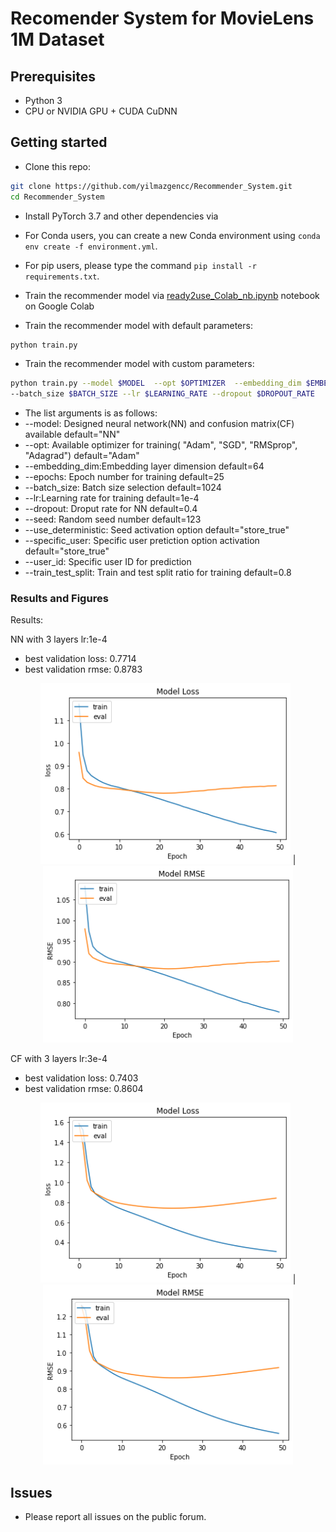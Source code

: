 # Recomender System for MovieLens 1M Dataset

## Prerequisites
- Python 3
- CPU or NVIDIA GPU + CUDA CuDNN 

## Getting started

- Clone this repo:
```bash
git clone https://github.com/yilmazgencc/Recommender_System.git
cd Recommender_System
```

- Install PyTorch 3.7 and other dependencies via

- For Conda users,  you can create a new Conda environment using `conda env create -f environment.yml`.

- For pip users, please type the command `pip install -r requirements.txt`.

- Train the recommender model via [ready2use_Colab_nb.ipynb](https://colab.research.google.com/github/yilmazgencc/Recommender_System/blob/main/ready2use_Colab_nb.ipynb) notebook on Google Colab

- Train the recommender model with default parameters:

```bash
python train.py
```
- Train the recommender model with custom parameters:
```bash
python train.py --model $MODEL  --opt $OPTIMIZER  --embedding_dim $EMBEDDING_DIMENSION --epochs $EPOCH_NUMBER 
--batch_size $BATCH_SIZE --lr $LEARNING_RATE --dropout $DROPOUT_RATE
```
- The list arguments is as follows:
- --model: Designed neural network(NN) and confusion matrix(CF) available default="NN"
- --opt: Available optimizer for training( "Adam", "SGD", "RMSprop", "Adagrad") default="Adam"
- --embedding_dim:Embedding layer dimension default=64
- --epochs: Epoch number for training default=25
- --batch_size: Batch size selection default=1024
- --lr:Learning rate for training  default=1e-4
- --dropout: Droput rate for NN default=0.4
- --seed: Random seed number  default=123
- --use_deterministic: Seed activation option default="store_true"
- --specific_user: Specific user pretiction option activation  default="store_true"
- --user_id: Specific user ID for prediction
- --train_test_split: Train and test split ratio for training default=0.8

### Results and Figures

Results:

NN with 3 layers lr:1e-4
- best validation loss: 0.7714
- best validation rmse: 0.8783

<p align="center">
 <img src="imgs/NN_loss.png" width="400px"/> | <img src="imgs/NN_rmse.png" width="400px"/>
</p>

CF with 3 layers lr:3e-4
- best validation loss: 0.7403
- best validation rmse: 0.8604


<p align="center">
 <img src="imgs/CF_loss.png" width="400px"/> | <img src="imgs/CF_rmse.png" width="400px"/>
</p>

## Issues

- Please report all issues on the public forum.
